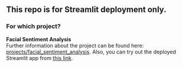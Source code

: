 ## This repo is for Streamlit deployment only.<br>
### For which project?
**Facial Sentiment Analysis**<br>Further information about the project can be found here: [projects/facial_sentiment_analysis](https://github.com/gulmert89/projects/tree/main/facial_sentiment_analysis). Also, you can try out the deployed Streamlit app from [this link](https://share.streamlit.io/gulmert89/fsa_streamlit_deploy/main/video_capture_streamlit.py).<br>
